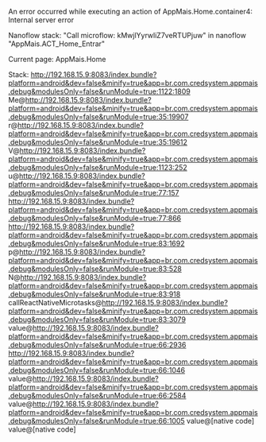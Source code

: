 An error occurred while executing an action of AppMais.Home.container4: Internal server error

Nanoflow stack:
 "Call microflow: kMwjlYyrwliZ7veRTUPjuw" in nanoflow "AppMais.ACT_Home_Entrar"

Current page: AppMais.Home

Stack:
http://192.168.15.9:8083/index.bundle?platform=android&dev=false&minify=true&app=br.com.credsystem.appmais.debug&modulesOnly=false&runModule=true:1122:1809
Me@http://192.168.15.9:8083/index.bundle?platform=android&dev=false&minify=true&app=br.com.credsystem.appmais.debug&modulesOnly=false&runModule=true:35:19907
r@http://192.168.15.9:8083/index.bundle?platform=android&dev=false&minify=true&app=br.com.credsystem.appmais.debug&modulesOnly=false&runModule=true:35:19612
V@http://192.168.15.9:8083/index.bundle?platform=android&dev=false&minify=true&app=br.com.credsystem.appmais.debug&modulesOnly=false&runModule=true:1123:252
u@http://192.168.15.9:8083/index.bundle?platform=android&dev=false&minify=true&app=br.com.credsystem.appmais.debug&modulesOnly=false&runModule=true:77:157
http://192.168.15.9:8083/index.bundle?platform=android&dev=false&minify=true&app=br.com.credsystem.appmais.debug&modulesOnly=false&runModule=true:77:866
http://192.168.15.9:8083/index.bundle?platform=android&dev=false&minify=true&app=br.com.credsystem.appmais.debug&modulesOnly=false&runModule=true:83:1692
p@http://192.168.15.9:8083/index.bundle?platform=android&dev=false&minify=true&app=br.com.credsystem.appmais.debug&modulesOnly=false&runModule=true:83:528
N@http://192.168.15.9:8083/index.bundle?platform=android&dev=false&minify=true&app=br.com.credsystem.appmais.debug&modulesOnly=false&runModule=true:83:918
callReactNativeMicrotasks@http://192.168.15.9:8083/index.bundle?platform=android&dev=false&minify=true&app=br.com.credsystem.appmais.debug&modulesOnly=false&runModule=true:83:3079
value@http://192.168.15.9:8083/index.bundle?platform=android&dev=false&minify=true&app=br.com.credsystem.appmais.debug&modulesOnly=false&runModule=true:66:2936
http://192.168.15.9:8083/index.bundle?platform=android&dev=false&minify=true&app=br.com.credsystem.appmais.debug&modulesOnly=false&runModule=true:66:1046
value@http://192.168.15.9:8083/index.bundle?platform=android&dev=false&minify=true&app=br.com.credsystem.appmais.debug&modulesOnly=false&runModule=true:66:2584
value@http://192.168.15.9:8083/index.bundle?platform=android&dev=false&minify=true&app=br.com.credsystem.appmais.debug&modulesOnly=false&runModule=true:66:1005
value@[native code]
value@[native code]
